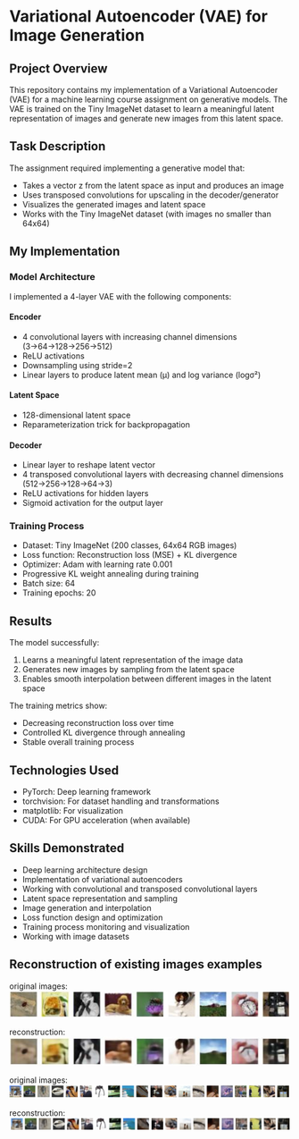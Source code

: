 # Variational Autoencoder (VAE) for Image Generation

## Project Overview
This repository contains my implementation of a Variational Autoencoder (VAE) for a machine learning course assignment on generative models. The VAE is trained on the Tiny ImageNet dataset to learn a meaningful latent representation of images and generate new images from this latent space.

## Task Description
The assignment required implementing a generative model that:
- Takes a vector z from the latent space as input and produces an image
- Uses transposed convolutions for upscaling in the decoder/generator
- Visualizes the generated images and latent space
- Works with the Tiny ImageNet dataset (with images no smaller than 64x64)

## My Implementation

### Model Architecture
I implemented a 4-layer VAE with the following components:

#### Encoder
- 4 convolutional layers with increasing channel dimensions (3→64→128→256→512)
- ReLU activations
- Downsampling using stride=2
- Linear layers to produce latent mean (μ) and log variance (logσ²)

#### Latent Space
- 128-dimensional latent space
- Reparameterization trick for backpropagation

#### Decoder
- Linear layer to reshape latent vector
- 4 transposed convolutional layers with decreasing channel dimensions (512→256→128→64→3)
- ReLU activations for hidden layers
- Sigmoid activation for the output layer

### Training Process
- Dataset: Tiny ImageNet (200 classes, 64x64 RGB images)
- Loss function: Reconstruction loss (MSE) + KL divergence
- Optimizer: Adam with learning rate 0.001
- Progressive KL weight annealing during training
- Batch size: 64
- Training epochs: 20

## Results

The model successfully:
1. Learns a meaningful latent representation of the image data
2. Generates new images by sampling from the latent space
3. Enables smooth interpolation between different images in the latent space

The training metrics show:
- Decreasing reconstruction loss over time
- Controlled KL divergence through annealing
- Stable overall training process

## Technologies Used
- PyTorch: Deep learning framework
- torchvision: For dataset handling and transformations
- matplotlib: For visualization
- CUDA: For GPU acceleration (when available)

## Skills Demonstrated
- Deep learning architecture design
- Implementation of variational autoencoders
- Working with convolutional and transposed convolutional layers
- Latent space representation and sampling
- Image generation and interpolation
- Loss function design and optimization
- Training process monitoring and visualization
- Working with image datasets
  
## Reconstruction of existing images examples
original images:
![Alt text](Images/original2.png)

reconstruction:
![Alt text](Images/reconstructed2.png)



original images:
![Alt text](Images/original3.png)

reconstruction:
![Alt text](Images/reconstructed3.png)




